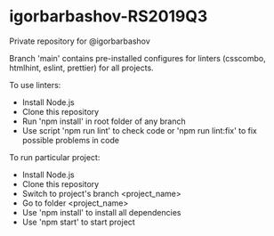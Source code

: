 # igorbarbashov-RS2019Q3
Private repository for @igorbarbashov

Branch 'main' contains pre-installed configures for linters (csscombo, htmlhint, eslint, prettier) for all projects.

To use linters:
- Install Node.js
- Clone this repository
- Run 'npm install' in root folder of any branch
- Use script 'npm run lint' to check code or 'npm run lint:fix' to fix possible problems in code

To run particular project:
- Install Node.js
- Clone this repository
- Switch to project's branch <project_name>
- Go to folder <project_name>
- Use 'npm install' to install all dependencies
- Use 'npm start' to start project
